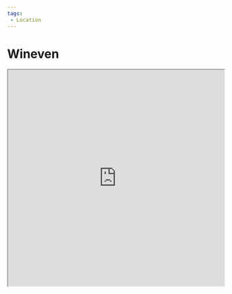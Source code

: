 ```yaml
---
tags:
 - Location
---
```


# Wineven 

<iframe src="https://watabou.github.io/city-generator/?size=17&seed=6150364240093&name=Wineven&population=2042&citadel=1&urban_castle=0&plaza=0&temple=0&walls=0&shantytown=0&coast=0&river=0&greens=0&hub=1" style="width:100%; aspect-ratio:1/1;" />

Wineven is a small town in the [[Alkhara Desert]]. 
For a long time it was the residence of the [[vampire]] [[Morgan Albry]], who had a dungeon constructed beneath his home. 